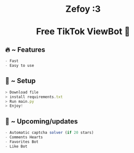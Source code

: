 <h1 align="center">
  Zefoy :3
</h1>

<h1 align="center">Free TikTok ViewBot 🚀</h1>

## 🔥 ~ Features
```js
- Fast
- Easy to use
```

## 🚀 ~ Setup

```js
> Download file
> install requirements.txt
> Run main.py
> Enjoy!
```

## 🎉 ~ Upcoming/updates
```js
- Automatic captcha solver (if 20 stars)
- Comments Hearts
- Favorites Bot
- Like Bot
```
